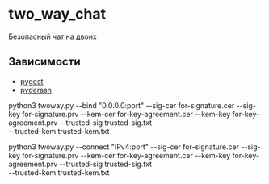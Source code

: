 # two_way_chat
Безопасный чат на двоих


## Зависимости

- [pygost](http://www.pygost.cypherpunks.su/)
- [pyderasn](http://www.pyderasn.cypherpunks.su/)


python3 twoway.py --bind "0.0.0.0:port" 
  --sig-cer for-signature.cer 
  --sig-key for-signature.prv 
  --kem-cer for-key-agreement.cer 
  --kem-key for-key-agreement.prv 
  --trusted-sig trusted-sig.txt   
  --trusted-kem trusted-kem.txt

python3 twoway.py --connect "IPv4:port" 
  --sig-cer for-signature.cer 
  --sig-key for-signature.prv 
  --kem-cer for-key-agreement.cer 
  --kem-key for-key-agreement.prv 
  --trusted-sig trusted-sig.txt   
  --trusted-kem trusted-kem.txt
